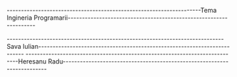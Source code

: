 --------------------------------------------------------------------Tema Ingineria Programarii------------------------------------------------------------------

----------------------------------------------------------------------------Sava Iulian-------------------------------------------------------------------------
---------------------------------------------------------------------------Heresanu Radu------------------------------------------------------------------------
